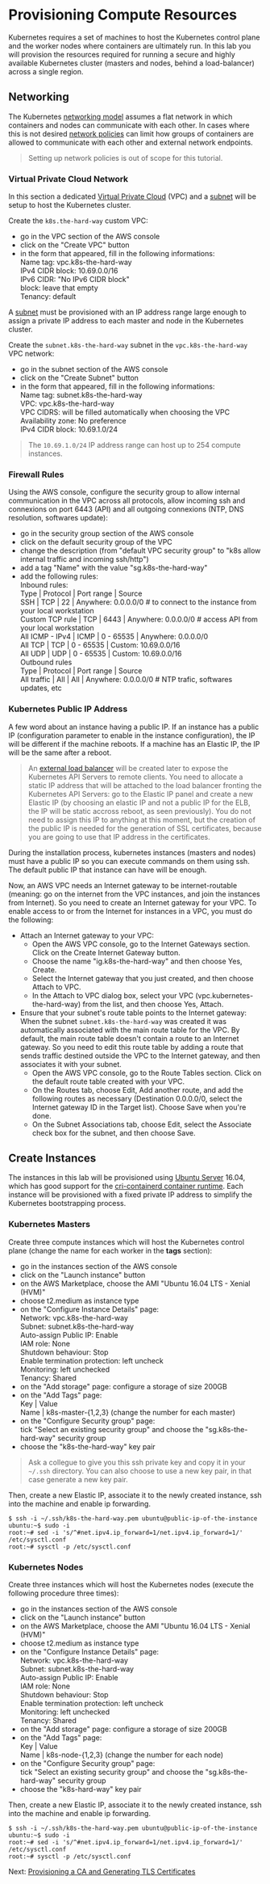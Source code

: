 # Provisioning Compute Resources

Kubernetes requires a set of machines to host the Kubernetes control plane and the worker nodes where containers are ultimately run. In this lab you will provision the resources required for running a secure and highly available Kubernetes cluster (masters and nodes, behind a load-balancer) across a single region.

## Networking

The Kubernetes [networking model](https://kubernetes.io/docs/concepts/cluster-administration/networking/#kubernetes-model) assumes a flat network in which containers and nodes can communicate with each other. In cases where this is not desired [network policies](https://kubernetes.io/docs/concepts/services-networking/network-policies/) can limit how groups of containers are allowed to communicate with each other and external network endpoints.

> Setting up network policies is out of scope for this tutorial.

### Virtual Private Cloud Network

In this section a dedicated [Virtual Private Cloud](https://aws.amazon.com/vpc/) (VPC) and a [subnet](https://docs.aws.amazon.com/AmazonVPC/latest/UserGuide/VPC_Subnets.html) will be setup to host the Kubernetes cluster.

Create the `k8s.the-hard-way` custom VPC:
* go in the VPC section of the AWS console
* click on the "Create VPC" button
* in the form that appeared, fill in the following informations:  
  Name tag: vpc.k8s-the-hard-way  
  IPv4 CIDR block: 10.69.0.0/16  
  IPv6 CIDR: "No IPv6 CIDR block"  
  block: leave that empty  
  Tenancy: default  

A [subnet](https://docs.aws.amazon.com/AmazonVPC/latest/UserGuide/VPC_Subnets.html) must be provisioned with an IP address range large enough to assign a private IP address to each master and node in the Kubernetes cluster.

Create the `subnet.k8s-the-hard-way` subnet in the `vpc.k8s-the-hard-way` VPC network:
* go in the subnet section of the AWS console
* click on the "Create Subnet" button
* in the form that appeared, fill in the following informations:  
  Name tag: subnet.k8s-the-hard-way  
  VPC: vpc.k8s-the-hard-way  
  VPC CIDRS: will be filled automatically when choosing the VPC  
  Availability zone: No preference  
  IPv4 CIDR block: 10.69.1.0/24

> The `10.69.1.0/24` IP address range can host up to 254 compute instances.

### Firewall Rules

Using the AWS console, configure the security group to allow internal communication in the VPC across all protocols, allow incoming ssh and connexions on port 6443 (API) and all outgoing connexions (NTP, DNS resolution, softwares update):

* go in the security group section of the AWS console
* click on the default security group of the VPC
* change the description (from "default VPC security group" to "k8s allow internal traffic and incoming ssh/http")
* add a tag "Name" with the value "sg.k8s-the-hard-way"
* add the following rules:  
Inbound rules:  
  Type            | Protocol | Port range | Source  
  SSH             |   TCP    |    22      | Anywhere: 0.0.0.0/0   # to connect to the instance from your local workstation  
  Custom TCP rule |   TCP    |   6443     | Anywhere: 0.0.0.0/0   # access API from your local workstation  
  All ICMP - IPv4 |  ICMP    | 0 - 65535  | Anywhere: 0.0.0.0/0   
  All TCP         |   TCP    | 0 - 65535  | Custom: 10.69.0.0/16  
  All UDP         |   UDP    | 0 - 65535  | Custom: 10.69.0.0/16  
Outbound rules  
  Type          | Protocol | Port range | Source  
  All traffic     |   All    |    All     | Anywhere: 0.0.0.0/0   # NTP trafic, softwares updates, etc  

### Kubernetes Public IP Address

A few word about an instance having a public IP.
If an instance has a public IP (configuration parameter to enable in the instance configuration), the IP will be different if the machine reboots. If a machine has an Elastic IP, the IP will be the same after a reboot.

> An [external load balancer](https://aws.amazon.com/elasticloadbalancing/) will be created later to expose the Kubernetes API Servers to remote clients. You need to allocate a static IP address that will be attached to the load balancer fronting the Kubernetes API Servers: go to the Elastic IP panel and create a new Elastic IP (by choosing an elastic IP and not a public IP for the ELB, the IP will be static accross reboot, as seen previously). You do not need to assign this IP to anything at this moment, but the creation of the public IP is needed for the generation of SSL certificates, because you are going to use that IP address in the certificates.

During the installation process, kubernetes instances (masters and nodes) must have a public IP so you can execute commands on them using ssh. The default public IP that instance can have will be enough.

Now, an AWS VPC needs an Internet gateway to be internet-routable (meaning: go on the internet from the VPC instances, and join the instances from Internet). So you need to create an Internet gateway for your VPC. To enable access to or from the Internet for instances in a VPC, you must do the following:

* Attach an Internet gateway to your VPC:
  * Open the AWS VPC console, go to the Internet Gateways section. Click on the Create Internet Gateway button.
  * Choose the name "ig.k8s-the-hard-way" and then choose Yes, Create.
  * Select the Internet gateway that you just created, and then choose Attach to VPC.
  * In the Attach to VPC dialog box, select your VPC (vpc.kubernetes-the-hard-way) from the list, and then choose Yes, Attach.
* Ensure that your subnet's route table points to the Internet gateway:
  When the subnet `subnet.k8s-the-hard-way` was created it was automatically associated with the main route table for the VPC. By default, the main route table doesn't contain a route to an Internet gateway. So you need to edit this route table by adding a route that sends traffic destined outside the VPC to the Internet gateway, and then associates it with your subnet.
  * Open the AWS VPC console, go to the Route Tables section. Click on the default route table created with your VPC.
  * On the Routes tab, choose Edit, Add another route, and add the following routes as necessary (Destination 0.0.0.0/0, select the Internet gateway ID in the Target list). Choose Save when you're done.
  * On the Subnet Associations tab, choose Edit, select the Associate check box for the subnet, and then choose Save.

## Create Instances

The instances in this lab will be provisioned using [Ubuntu Server](https://www.ubuntu.com/server) 16.04, which has good support for the [cri-containerd container runtime](https://github.com/containerd/cri-containerd). Each instance will be provisioned with a fixed private IP address to simplify the Kubernetes bootstrapping process.

### Kubernetes Masters

Create three compute instances which will host the Kubernetes control plane (change the name for each worker in the **tags** section):
* go in the instances section of the AWS console
* click on the "Launch instance" button
* on the AWS Marketplace, choose the AMI "Ubuntu 16.04 LTS - Xenial (HVM)"
* choose t2.medium as instance type
* on the "Configure Instance Details" page:  
  Network: vpc.k8s-the-hard-way  
  Subnet: subnet.k8s-the-hard-way  
  Auto-assign Public IP: Enable  
  IAM role: None  
  Shutdown behaviour: Stop  
  Enable termination protection: left uncheck  
  Monitoring: left unchecked  
  Tenancy: Shared
* on the "Add storage" page: configure a storage of size 200GB
* on the "Add Tags" page:  
    Key        | Value  
    Name       | k8s-master-{1,2,3} (change the number for each master)
* on the "Configure Security group" page:  
  tick "Select an existing security group" and choose the "sg.k8s-the-hard-way" security group
* choose the "k8s-the-hard-way" key pair

> Ask a collegue to give you this ssh private key and copy it in your `~/.ssh` directory. You can also choose to use a new key pair, in that case generate a new key pair.

Then, create a new Elastic IP, associate it to the newly created instance, ssh into the machine and enable ip forwarding.
```
$ ssh -i ~/.ssh/k8s-the-hard-way.pem ubuntu@public-ip-of-the-instance
ubuntu:~$ sudo -i
root:~# sed -i 's/^#net.ipv4.ip_forward=1/net.ipv4.ip_forward=1/' /etc/sysctl.conf
root:~# sysctl -p /etc/sysctl.conf
```

### Kubernetes Nodes

Create three instances which will host the Kubernetes nodes (execute the following procedure three times):

* go in the instances section of the AWS console
* click on the "Launch instance" button
* on the AWS Marketplace, choose the AMI "Ubuntu 16.04 LTS - Xenial (HVM)"
* choose t2.medium as instance type
* on the "Configure Instance Details" page:  
  Network: vpc.k8s-the-hard-way  
  Subnet: subnet.k8s-the-hard-way  
  Auto-assign Public IP: Enable  
  IAM role: None  
  Shutdown behaviour: Stop  
  Enable termination protection: left uncheck  
  Monitoring: left unchecked  
  Tenancy: Shared
* on the "Add storage" page: configure a storage of size 200GB
* on the "Add Tags" page:  
    Key      | Value  
    Name     | k8s-node-{1,2,3} (change the number for each node)
* on the "Configure Security group" page:  
  tick "Select an existing security group" and choose the "sg.k8s-the-hard-way" security group
* choose the "k8s-hard-way" key pair

Then, create a new Elastic IP, associate it to the newly created instance, ssh into the machine and enable ip forwarding.
```
$ ssh -i ~/.ssh/k8s-the-hard-way.pem ubuntu@public-ip-of-the-instance
ubuntu:~$ sudo -i
root:~# sed -i 's/^#net.ipv4.ip_forward=1/net.ipv4.ip_forward=1/' /etc/sysctl.conf
root:~# sysctl -p /etc/sysctl.conf
```

Next: [Provisioning a CA and Generating TLS Certificates](04-certificate-authority.md)
